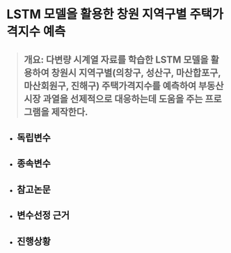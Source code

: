 # LSTM 모델을 활용한 창원 지역구별 주택가격지수 예측 
> ## 개요:  다변량 시계열 자료를 학습한 LSTM 모델을 활용하여 창원시 지역구별(의창구, 성산구, 마산합포구, 마산회원구, 진해구) 주택가격지수를 예측하여 부동산시장 과열을 선제적으로 대응하는데 도움을 주는 프로그램을 제작한다.

* ## 독립변수
* ## 종속변수

* ## 참고논문 

* ## 변수선정 근거 
* ## 진행상황




